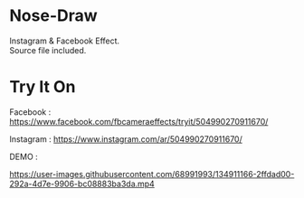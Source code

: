 # Nose-Draw
Instagram &amp; Facebook Effect.
 <br /> Source file included.

# Try It On 
Facebook : https://www.facebook.com/fbcameraeffects/tryit/504990270911670/

Instagram : https://www.instagram.com/ar/504990270911670/

DEMO :


https://user-images.githubusercontent.com/68991993/134911166-2ffdad00-292a-4d7e-9906-bc08883ba3da.mp4

